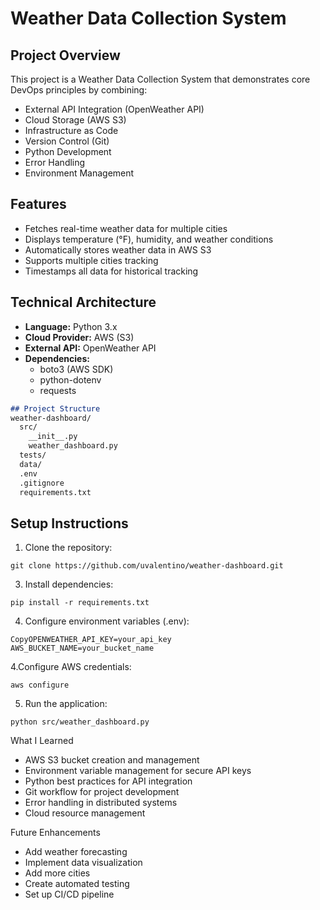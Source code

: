 # Weather Data Collection System

## Project Overview
This project is a Weather Data Collection System that demonstrates core DevOps principles by combining:
- External API Integration (OpenWeather API)
- Cloud Storage (AWS S3)
- Infrastructure as Code
- Version Control (Git)
- Python Development
- Error Handling
- Environment Management

## Features
- Fetches real-time weather data for multiple cities
- Displays temperature (°F), humidity, and weather conditions
- Automatically stores weather data in AWS S3
- Supports multiple cities tracking
- Timestamps all data for historical tracking

## Technical Architecture
- **Language:** Python 3.x
- **Cloud Provider:** AWS (S3)
- **External API:** OpenWeather API
- **Dependencies:** 
  - boto3 (AWS SDK)
  - python-dotenv
  - requests

```markdown
## Project Structure
weather-dashboard/
  src/
    __init__.py
    weather_dashboard.py
  tests/
  data/
  .env
  .gitignore
  requirements.txt
```
## Setup Instructions
1. Clone the repository:
```
git clone https://github.com/uvalentino/weather-dashboard.git
```
3. Install dependencies:
```
pip install -r requirements.txt
```
4. Configure environment variables (.env):
```
CopyOPENWEATHER_API_KEY=your_api_key
AWS_BUCKET_NAME=your_bucket_name
```

4.Configure AWS credentials:
```
aws configure
```
5. Run the application:
```
python src/weather_dashboard.py
```
What I Learned

- AWS S3 bucket creation and management
- Environment variable management for secure API keys
- Python best practices for API integration
- Git workflow for project development
- Error handling in distributed systems
- Cloud resource management

Future Enhancements

- Add weather forecasting
- Implement data visualization
- Add more cities
- Create automated testing
- Set up CI/CD pipeline

